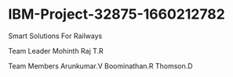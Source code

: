# IBM-Project-32875-1660212782
Smart Solutions For Railways

Team Leader
Mohinth Raj T.R

Team Members
Arunkumar.V
Boominathan.R
Thomson.D
